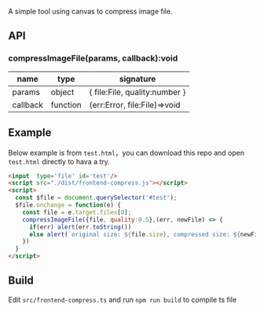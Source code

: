 A simple tool using canvas to compress image file.

## API
### compressImageFile(params, callback):void
name | type |signature
---|--- |---
params | object | { file:File, quality:number }
callback | function | (err:Error, file:File)=>void

## Example
Below example is from `test.html`，you can download this repo and open `test.html` directly to hava a try.
```html
<input  type='file' id='test'/>
<script src="./dist/frontend-compress.js"></script>
<script>
  const $file = document.querySelector('#test');
  $file.onchange = function(e) {
    const file = e.target.files[0];
    compressImageFile({file, quality:0.5},(err, newFile) => {
      if(err) alert(err.toString())
      else alert(`original size: ${file.size}, compressed size: ${newFile.size}`)
    })
  }
</script>
```

## Build
Edit `src/frontend-compress.ts` and run `npm run build` to compile ts file